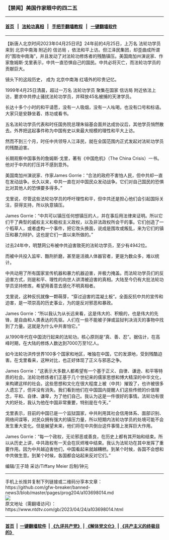 ### 【禁闻】美国作家眼中的四二五
------------------------

#### [首页](https://github.com/gfw-breaker/banned-news3/blob/master/README.md) &nbsp;&nbsp;|&nbsp;&nbsp; [法轮功真相](https://github.com/begood0513/basic/blob/master/README.md)  &nbsp;&nbsp;|&nbsp;&nbsp; [手把手翻墙教程](https://github.com/gfw-breaker/guides/wiki)  &nbsp;&nbsp;|&nbsp;&nbsp; [一键翻墙软件](https://github.com/gfw-breaker/nogfw/blob/master/README.md)  



<hr/>






<div><div class="post_content" itemprop="articleBody">
 <p>
  【新唐人北京时间2023年04月25日讯】24年前的4月25日，上万名
  <ok href="https://www.ntdtv.com/gb/法轮功学员.htm">
   法轮功学员
  </ok>
  来到
  <ok href="https://www.ntdtv.com/gb/北京中南海.htm">
   北京中南海
  </ok>
  附近的
  <ok href="https://www.ntdtv.com/gb/信访局.htm">
   信访局
  </ok>
  ，依法和平上访。但江泽民集团，却歪曲成所谓的“围攻中南海”，并且发动了对法轮功修炼者的残酷镇压。美国南加州演说家、作家詹姆斯‧戈里表示，中共一直恐惧自己的国民。中共必将灭亡，而法轮功学员的贡献巨大。
 </p>
 <p>
  镜头下的这段历史， 成为
  <ok href="https://www.ntdtv.com/gb/北京中南海.htm">
   北京中南海
  </ok>
  红墙外的珍贵记忆。
 </p>
 <p>
  1999年4月25日清晨，超过一万名
  <ok href="https://www.ntdtv.com/gb/法轮功学员.htm">
   法轮功学员
  </ok>
  聚集在国家
  <ok href="https://www.ntdtv.com/gb/信访局.htm">
   信访局
  </ok>
  附近依法上访，要求中共停止骚扰法轮功学员，并释放45名被捕的天津学员。
 </p>
 <p>
  长达十多个小时的和平请愿，没有一人吸烟，没有一人吆喝，也没有口号和标语。大家只是安静坐着、炼功或看书。
 </p>
 <p>
  五名法轮功学员代表和时任国务院总理朱镕基会面并达成协议后，其他学员悄然散去。外界把这起事件称为中国有史以来最大规模的理性和平大上访。
 </p>
 <p>
  然而不到三个月，时任中共领导人江泽民，就在全国范围内正式发起对法轮功学员的残酷迫害。
 </p>
 <p>
  长期观察中国事务的詹姆斯‧戈里，著有《中国危机》（The China Crisis）一书。他对于中共的打压并不感到意外。
 </p>
 <p>
  美国南加州演说家、作家James Gorrie：“合法的政府不害怕人民，但中共却一直在发动战争。长久以来，中共一直在对中国民众发动战争。它们对自己国民的恐惧比对其他人的恐惧要多得多。”
 </p>
 <p>
  戈里说，尽管这些法轮功学员的呼吁理性和平，但中共还是担心他们会引起国际关注，获得支持，所以执意镇压。
 </p>
 <p>
  James Gorrie：“中共可以镇压任何想镇压的人，并在事后用法律来证明。所以它们干了典型的威权主义和极权主义政权，以及非法政权所会干的事。它们创造了一个稻草人，或者虚构一个事件，把它改头换面，说成是围攻或叛乱，来为它们的镇压和暴力辩护。这也是它们一直以来所做的。”
 </p>
 <p>
  过去24年中，明慧网公布被中共迫害致死的法轮功学员，至少有4942位。
 </p>
 <p>
  而被中共投入监牢、酷刑折磨，甚至是活摘人体器官者，更是为数众多，难以统计。
 </p>
 <p>
  中共动用了所有国家宣传机器和暴力机器迫害，并极力掩盖。而法轮功学员们的反迫害方式，则是和平、理性的向世人讲清被迫害的真相。大陆至今仍有大批法轮功学员坚持修炼，希望用善意去感化不明真相者。
 </p>
 <p>
  戈里说，这种反抗就像一颗萌芽，“穿过迫害的混凝土板”。全面反抗中共的宣传和迫害，是一项崇高的历史事业，为的是反对邪恶和暴政。
 </p>
 <p>
  James Gorrie：“所以我认为从长远来看，这是伟大的、积极的，也是伟大的先锋，是自由和人类表达的先驱。人们在一些不能被子弹或监狱判决消灭的事物中找到了力量。这就是为什么中共害怕它。”
 </p>
 <p>
  从1990年代在中国流行起来的法轮功，核心原则是“真、善、忍”。据估计，在高峰时期，在大陆的修炼人数达到7000万至1亿人。
 </p>
 <p>
  如今法轮功洪传世界100多个国家和地区，唯独在中国，它的发源地，受到残酷迫害。在戈里看来，这种对比，也正好体现了正义与邪恶之争。
 </p>
 <p>
  James Gorrie：“这表示大多数人都希望有一个基于正义、自律、谦逊、和平等特质的社会。法轮功修炼者们正基于几个世纪来的儒家思想和博大精深的中华文化，来构建这样的社会。这些思想和文化在很大程度上被（中共）摧毁了，也许被很多人遗忘了，但并没有消失。我们看到他们在中国国内提醒人们这些传统的价值理念，平和、自律、谦卑，为了他们自己。我认为这是一件很好的事情。法轮功有很大的好处，我认为他在中国非常重要，特别是在今天。”
 </p>
 <p>
  戈里表示，目前的中国已是一个监狱国家，中共利用其社会信用体系、面部识别、网络间谍等，对民众拥有强大的镇压力量，所以短期内法轮功学员的处境可能不会发生重大变化。但是展望未来，他们将在中共倒台这件事情上发挥巨大作用。
 </p>
 <p>
  James Gorrie：“每一个政权，无论邪恶或善良，在历史上都有其开始和结束。所以从历史上讲，中共政权有一天会在灰烬堆中结束。我认为法轮功在其中发挥了重要作用。因为中共越迫害他们，中国看起来就越糟糕。到某个时候，各国不会想和中共做生意。到某个时候，各国都会站起来反对它们。”
 </p>
 <p>
  编辑/王子琦 采访/Tiffany Meier 后制/钟元
 </p>
 <div class="single_ad">
 </div>
</div>
</div>
<hr/>
手机上长按并复制下列链接或二维码分享本文章：<br/>
https://github.com/gfw-breaker/banned-news3/blob/master/pages/prog204/a103698014.md <br/>
<a href='https://github.com/gfw-breaker/banned-news3/blob/master/pages/prog204/a103698014.md'><img src='https://github.com/gfw-breaker/banned-news3/blob/master/pages/prog204/a103698014.md.png'/></a> <br/>
原文地址（需翻墙访问）：https://www.ntdtv.com/gb/2023/04/24/a103698014.html


------------------------
#### [首页](https://github.com/gfw-breaker/banned-news3/blob/master/README.md) &nbsp;|&nbsp; [一键翻墙软件](https://github.com/gfw-breaker/nogfw/blob/master/README.md) &nbsp;| [《九评共产党》](https://github.com/gfw-breaker/9ping.md/blob/master/README.md#九评之一评共产党是什么) | [《解体党文化》](https://github.com/gfw-breaker/jtdwh.md/blob/master/README.md) | [《共产主义的终极目的》](https://github.com/gfw-breaker/gczydzjmd.md/blob/master/README.md)


<img src='http://gfw-breaker.win/banned-news3/pages/prog204/a103698014.md' width='0px' height='0px'/>